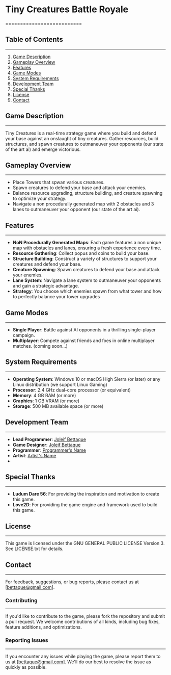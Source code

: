 
[//]: # (> A game about building up a base and have lots of tiny creatures battle it out created during the [Ludum Dare 56]&#40;https://ldjam.com/events/ludum-dare/56&#41;. )

[//]: # ()
[//]: # (In ###, you have to carefully balance between building new structures and upgrading them, while also spawning creatures to defend your base. The enemy is doing the same - may the better stategist win!)

# Tiny Creatures Battle Royale
==========================

## Table of Contents
-----------------

1. [Game Description](#game-description)
2. [Gameplay Overview](#gameplay-overview)
3. [Features](#features)
4. [Game Modes](#game-modes)
5. [System Requirements](#system-requirements)
6. [Development Team](#development-team)
7. [Special Thanks](#special-thanks)
8. [License](#license)
9. [Contact](#contact)

## Game Description
---------------

Tiny Creatures is a real-time strategy game where you build and defend your base against an onslaught of tiny creatures. Gather resources, build structures, and spawn creatures to outmaneuver your opponents (our state of the art ai) and emerge victorious.

## Gameplay Overview
-----------------

* Place Towers that spwan various creatures.
* Spawn creatures to defend your base and attack your enemies.
* Balance resource upgrading, structure building, and creature spawning to optimize your strategy.
* Navigate a non procedurally generated map with 2 obstacles and 3 lanes to outmaneuver your opponent (our state of the art ai).

## Features
--------

* **NoN Procedurally Generated Maps**: Each game features a non unique map with obstacles and lanes, ensuring a fresh experience every time.
* **Resource Gathering**: Collect popus and coins to build your base.
* **Structure Building**: Construct a variety of structures to support your creatures and defend your base.
* **Creature Spawning**: Spawn creatures to defend your base and attack your enemies.
* **Lane System**: Navigate a lane system to outmaneuver your opponents and gain a strategic advantage.
* **Strategy**: You choose which enemies spawn from what tower and how to perfectly balance your tower upgrades

## Game Modes
------------

* **Single Player**: Battle against AI opponents in a thrilling single-player campaign.
* **Multiplayer**: Compete against friends and foes in online multiplayer matches. (coming soon...)

## System Requirements
-------------------

* **Operating System**: Windows 10 or macOS High Sierra (or later) or any Linux distribution (we support Linux Gaming)
* **Processor**: 2.4 GHz dual-core processor (or equivalent)
* **Memory**: 4 GB RAM (or more)
* **Graphics**: 1 GB VRAM (or more)
* **Storage**: 500 MB available space (or more)

## Development Team
-----------------

* **Lead Programmer**: [Joleif Bettaque](https://github.com/jbettaque)
* **Game Designer**: [Joleif Bettaque](https://github.com/jbettaque)
* **Programmer**: [Programmer's Name](https://programmer-website.com)
* **Artist**: [Artist's Name](https://artist-website.com)
* 
## Special Thanks
--------------

* **Ludum Dare 56**: For providing the inspiration and motivation to create this game.
* **Love2D**: For providing the game engine and framework used to build this game.

## License
-------

This game is licensed under the GNU GENERAL PUBLIC LICENSE Version 3. See LICENSE.txt for details.

## Contact
-------

For feedback, suggestions, or bug reports, please contact us at [bettaque@gmail.com].

### Contributing
------------

If you'd like to contribute to the game, please fork the repository and submit a pull request. We welcome contributions of all kinds, including bug fixes, feature additions, and optimizations.

### Reporting Issues
-----------------

If you encounter any issues while playing the game, please report them to us at [bettaque@gmail.com]. We'll do our best to resolve the issue as quickly as possible.